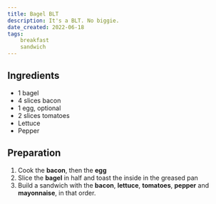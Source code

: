```yaml
---
title: Bagel BLT
description: It's a BLT. No biggie.
date_created: 2022-06-18
tags:
    breakfast
    sandwich
---
```


## Ingredients

- 1 bagel
- 4 slices bacon
- 1 egg, optional
- 2 slices tomatoes
- Lettuce
- Pepper

## Preparation

1. Cook the **bacon**, then the **egg**
2. Slice the **bagel** in half and toast the inside in the greased pan
3. Build a sandwich with the **bacon**, **lettuce**, **tomatoes**, **pepper** and **mayonnaise**, in that order.
